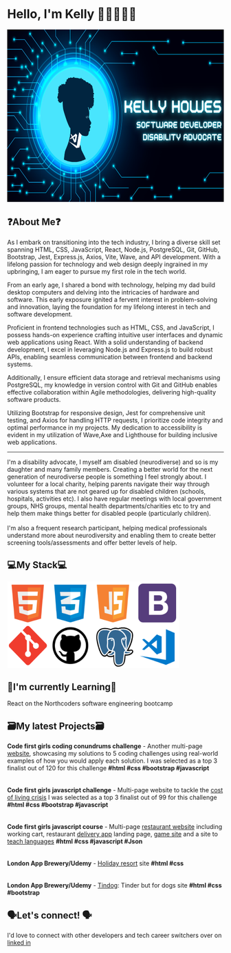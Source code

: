 # Hello, I'm Kelly 👋🏽👩🏽‍💻

<img src="https://github.com/KelH83/KelH83/blob/main/githubprofilebanner.png" alt="banner that says Kelly Howes software developer and disability advocate" height="400"  />

## ❓About Me❓
As I embark on transitioning into the tech industry, I bring a diverse skill set spanning HTML, CSS, JavaScript, React, Node.js, PostgreSQL, Git, GitHub, Bootstrap, Jest, Express.js, Axios, Vite, Wave, and API development. With a lifelong passion for technology and web design deeply ingrained in my upbringing, I am eager to pursue my first role in the tech world.

From an early age, I shared a bond with technology, helping my dad build desktop computers and delving into the intricacies of hardware and software. This early exposure ignited a fervent interest in problem-solving and innovation, laying the foundation for my lifelong interest in tech and software development.

Proficient in frontend technologies such as HTML, CSS, and JavaScript, I possess hands-on experience crafting intuitive user interfaces and dynamic web applications using React. With a solid understanding of backend development, I excel in leveraging Node.js and Express.js to build robust APIs, enabling seamless communication between frontend and backend systems.

Additionally, I ensure efficient data storage and retrieval mechanisms using PostgreSQL, my knowledge in version control with Git and GitHub enables effective collaboration within Agile methodologies, delivering high-quality software products.

Utilizing Bootstrap for responsive design, Jest for comprehensive unit testing, and Axios for handling HTTP requests, I prioritize code integrity and optimal performance in my projects. My dedication to accessibility is evident in my utilization of Wave,Axe and Lighthouse for building inclusive web applications.
<hr>
I'm a disability advocate, I myself am disabled (neurodiverse) and so is my daughter and many family members. Creating a better world for the next generation of neurodiverse people is something I feel strongly about. I volunteer for a local charity, helping parents navigate their way through various systems that are not geared up for disabled children (schools, hospitals, activities etc). I also have regular meetings with local government groups, NHS groups, mental health departments/charities etc to try and help them make things better for disabled people (particularly children). <br>
<br>
I'm also a frequent research participant, helping medical professionals understand more about neurodiversity and enabling them to create better screening tools/assessments and offer better levels of help.


## 💻My Stack💻
<img src="https://github.com/KelH83/KelH83/blob/main/techstack.png" alt="logos for html,css,js,bootstrap,python and vs" width="400px" height="200px"/>


## 📝I'm currently Learning📝
React on the Northcoders software engineering bootcamp

## 🗃️My latest Projects🗃️
<b>Code first girls coding conundrums challenge</b> - Another multi-page <a href="https://kelh83.github.io/CFGcodingConundrums/" target="blank">website</a>, showcasing my solutions to 5 coding challenges using real-world examples of how you would apply each solution. I was selected as a top 3 finalist out of 120 for this challenge <b>#html #css #bootstrap #javascript</b><br>
<br><br>
<b>Code first girls javascript challenge</b> - Multi-page website to tackle the <a href="https://kelh83.github.io/CostOfLiving/" target="blank">cost of living crisis</a> I was selected as a top 3 finalist out of 99 for this challenge <b>#html #css #bootstrap #javascript</b><br>
<br><br>
<b>Code first girls javascript course</b> - Multi-page <a href="https://kelh83.github.io/CrunchyFriedGreens/" target="blank">restaurant website</a> including working cart, restaurant <a href="https://kelh83.github.io/DelEat/" target="blank">delivery app</a> landing page, <a href="https://kelh83.github.io/ringOriches/" target="blank">game site</a> and a site to <a href="https://kelh83.github.io/globalspeak/" target="blank">teach languages</a> <b>#html #css #javascript #Json</b><br>
<br><br>
<b>London App Brewery/Udemy</b> - <a href="https://kelh83.github.io/siivu-resort/" target="blank">Holiday resort</a> site <b>#html #css</b><br>
<br><br>
<b>London App Brewery/Udemy</b> - <a href="https://kelh83.github.io/tindog/" target="blank">Tindog</a>: Tinder but for dogs site <b>#html #css #bootstrap</b>




## 🗣️Let's connect! 🗣️
I'd love to connect with other developers and tech career switchers over on <a href="https://www.linkedin.com/in/kellyh83/" target="blank">linked in</a>

<!--
**KelH83/KelH83** is a ✨ _special_ ✨ repository because its `README.md` (this file) appears on your GitHub profile.

Here are some ideas to get you started:

- 🔭 I’m currently working on ...
- 🌱 I’m currently learning ...
- 👯 I’m looking to collaborate on ...
- 🤔 I’m looking for help with ...
- 💬 Ask me about ...
- 📫 How to reach me: ...
- 😄 Pronouns: ...
- ⚡ Fun fact: ...
-->

